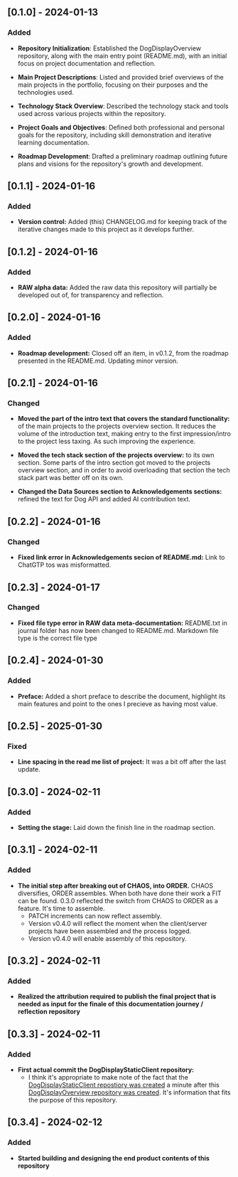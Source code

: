 ## [0.1.0] - 2024-01-13

### Added

- **Repository Initialization**: Established the DogDisplayOverview repository, along with the main entry point (README.md), with an initial focus on project documentation and reflection.

- **Main Project Descriptions**: Listed and provided brief overviews of the main projects in the portfolio, focusing on their purposes and the technologies used.

- **Technology Stack Overview**: Described the technology stack and tools used across various projects within the repository.

- **Project Goals and Objectives**: Defined both professional and personal goals for the repository, including skill demonstration and iterative learning documentation.

- **Roadmap Development**: Drafted a preliminary roadmap outlining future plans and visions for the repository's growth and development.


## [0.1.1] - 2024-01-16

### Added

- **Version control:** Added (this) CHANGELOG.md for keeping track of the iterative changes made to this project as it develops further.


## [0.1.2] - 2024-01-16

### Added

- **RAW alpha data:** Added the raw data this repository will partially be developed out of, for transparency and reflection.


## [0.2.0] - 2024-01-16

### Added

- **Roadmap development:** Closed off an item, in v0.1.2, from the roadmap presented in the README.md. Updating minor version.



## [0.2.1] - 2024-01-16

### Changed
- **Moved the part of the intro text that covers the standard functionality:** of the main projects to the projects overview section. It reduces the volume of the introduction text, making entry to the first impression/intro to the project less taxing. As such improving the experience.

- **Moved the tech stack section of the projects overview:** to its own section. Some parts of the intro section got moved to the projects overview section, and in order to avoid overloading that section the tech stack part was better off on its own.

- **Changed the Data Sources section to Acknowledgements sections:** refined the text for Dog API and added AI contribution text.

## [0.2.2] - 2024-01-16

### Changed
- **Fixed link error in Acknowledgements secion of README.md:** Link to ChatGTP tos was misformatted.


## [0.2.3] - 2024-01-17

### Changed
- **Fixed file type error in RAW data meta-documentation:** README.txt in journal folder has now been changed to README.md. Markdown file type is the correct file type

## [0.2.4] - 2024-01-30

### Added
- **Preface:** Added a short preface to describe the document, highlight its main features and point to the ones I precieve as having most value.

## [0.2.5] - 2025-01-30

### Fixed
- **Line spacing in the read me list of project:** It was a bit off after the last update.

## [0.3.0] - 2024-02-11

### Added
- **Setting the stage:** Laid down the finish line in the roadmap section.

## [0.3.1] - 2024-02-11

### Added
- **The initial step after breaking out of CHAOS, into ORDER.** CHAOS diversifies, ORDER assembles. When both have done their work a FIT can be found. 0.3.0 reflected the switch from CHAOS to ORDER as a feature. It's time to assemble. 
    - PATCH increments can now reflect assembly.
    - Version v0.4.0 will reflect the moment when the client/server projects have been assembled and the process logged.
    - Version v0.4.0 will enable assembly of this repository.

## [0.3.2] - 2024-02-11

### Added
- **Realized the attribution required to publish the final project that is needed as input for the finale of this documentation journey / reflection repository**

## [0.3.3] - 2024-02-11

### Added
- **First actual commit the DogDisplayStaticClient repository:**
    - I think it's appropriate to make note of the fact that the [DogDisplayStaticClient repostiory was created](https://github.com/mittons/DogDisplayStaticClient/commit/65614749c0874504d11377f1c62aad45be00c16d) a minute after this [DogDisplayOverview repository was created](https://github.com/mittons/DogDisplayOverview/commit/befd51c5fb0dd766ba1bbd269d647c8d12814dcc). It's information that fits the purpose of this repository.

## [0.3.4] - 2024-02-12

### Added
- **Started building and designing the end product contents of this repository**